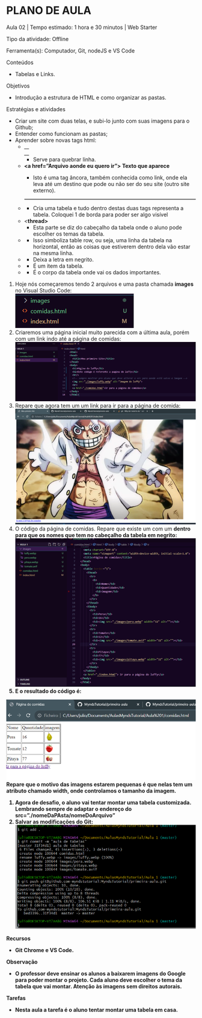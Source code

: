 # __PLANO DE AULA__

Aula 02 | Tempo estimado: 1 hora e 30 minutos | Web Starter

Tipo da atividade: Offline

Ferramenta\(s\): Computador, Git, nodeJS e VS Code

Conteúdos

- Tabelas e Links\.

Objetivos

- Introdução a estrutura de HTML e como organizar as pastas\.

Estratégias e atividades

- Criar um site com duas telas, e subi\-lo junto com suas imagens para o Github;
- Entender como funcionam as pastas;
- Aprender sobre novas tags html: 
	- __<br> __
		- Serve para quebrar linha\.
	- __<a href=”Arquivo aonde eu quero ir”> Texto que aparece<a/>__
		- Isto é uma tag âncora, também conhecida como link, onde ela leva até um destino que pode ou não ser do seu site \(outro site externo\)\.
	- __<table border=”1”></table>__
		- Cria uma tabela e tudo dentro destas duas tags representa a tabela\. Coloquei 1 de borda para poder ser algo visível
	- <__thread> </thread>__
		- Esta parte se diz do cabeçalho da tabela onde o aluno pode escolher os temas da tabela\.
	- __<tr> </tr>__
		- Isso simboliza table row, ou seja, uma linha da tabela na horizontal, então as coisas que estiverem dentro dela vão estar na mesma linha\.
	- __<b> </b>__
		- Deixa a letra em negrito\.
	- __<td> </td>__
		- É um item da tabela\.
	- __<tbody> </tbody>__
		- É o corpo da tabela onde vai os dados importantes\.

1. Hoje nós começaremos tendo 2 arquivos e uma pasta chamada __images__ no Visual Studio Code:  
![](https://raw.githubusercontent.com/YanBarbosaLouzada/docx-to-md/master/imagens/img_1758130414985765200.png)
2. Criaremos uma página inicial muito parecida com a última aula, porém com um link indo até a página de comidas:![](https://raw.githubusercontent.com/YanBarbosaLouzada/docx-to-md/master/imagens/img_1758130414987765600.png)
3.  Repare que agora tem um um link para ir para a página de comida:![](https://raw.githubusercontent.com/YanBarbosaLouzada/docx-to-md/master/imagens/img_1758130414988765800.png)
4. O código da página de comidas\. Repare que existe um <thead> com um <b> dentro para que os nomes que tem no cabeçalho da tabela em negrito:  
![](https://raw.githubusercontent.com/YanBarbosaLouzada/docx-to-md/master/imagens/img_1758130414996917500.png)
5. E o resultado do código é:

![](https://raw.githubusercontent.com/YanBarbosaLouzada/docx-to-md/master/imagens/img_1758130414999920200.png)  
Repare que o motivo das imagens estarem pequenas é que nelas tem um atributo chamado __width__, onde controlamos o tamanho da imagem\.

1. Agora de desafio, o aluno vai tentar montar uma tabela customizada\. Lembrando sempre de adaptar o endereço do src=”\./nomeDaPAsta/nomeDoArquivo”
2. Salvar as modificações do Git:![](https://raw.githubusercontent.com/YanBarbosaLouzada/docx-to-md/master/imagens/img_1758130415001917900.png)

Recursos

- Git Chrome e VS Code\.

Observação

- O professor deve ensinar os alunos a baixarem imagens do Google para poder montar o projeto\. Cada aluno deve escolher o tema da tabela que vai montar\. Atenção às imagens sem direitos autorais\.

Tarefas

- Nesta aula a tarefa é o aluno tentar montar uma tabela em casa\.

